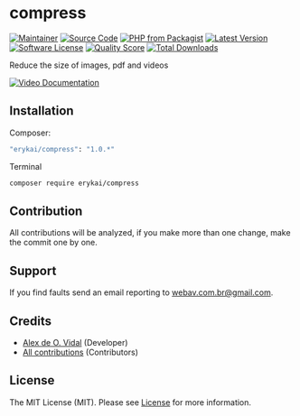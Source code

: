 # compress

[![Maintainer](http://img.shields.io/badge/maintainer-@alexdeovidal-blue.svg?style=flat-square)](https://instagram.com/alexdeovidal)
[![Source Code](http://img.shields.io/badge/source-erykai/compress-blue.svg?style=flat-square)](https://github.com/erykai/compress)
[![PHP from Packagist](https://img.shields.io/packagist/php-v/erykai/compress.svg?style=flat-square)](https://packagist.org/packages/erykai/compress)
[![Latest Version](https://img.shields.io/github/release/erykai/compress.svg?style=flat-square)](https://github.com/erykai/compress/releases)
[![Software License](https://img.shields.io/badge/license-MIT-brightgreen.svg?style=flat-square)](LICENSE)
[![Quality Score](https://img.shields.io/scrutinizer/g/erykai/compress.svg?style=flat-square)](https://scrutinizer-ci.com/g/erykai/compress)
[![Total Downloads](https://img.shields.io/packagist/dt/erykai/compress.svg?style=flat-square)](https://packagist.org/packages/erykai/compress)

Reduce the size of images, pdf and videos

[![Video Documentation](https://i.ytimg.com/an_webp/DwYiZ0GGHSg/mqdefault_6s.webp?du=3000&sqp=CKC21JsG&rs=AOn4CLCEuuYnC2lrokRUCx_diIAvBfd-Bg)](https://youtu.be/DwYiZ0GGHSg)


## Installation

Composer:

```bash
"erykai/compress": "1.0.*"
```

Terminal

```bash
composer require erykai/compress
```

## Contribution

All contributions will be analyzed, if you make more than one change, make the commit one by one.

## Support

If you find faults send an email reporting to webav.com.br@gmail.com.

## Credits

- [Alex de O. Vidal](https://github.com/alexdeovidal) (Developer)
- [All contributions](https://github.com/erykai/compress/contributors) (Contributors)

## License

The MIT License (MIT). Please see [License](https://github.com/erykai/compress/LICENSE) for more information.
